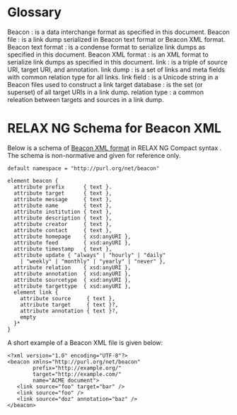 # Glossary

Beacon
  : is a data interchange format as specified in this document.
Beacon file
  : is a link dump serialized in Beacon text format or Beacon XML format.
Beacon text format
  : is a condense format to serialize link dumps as specified in this document. 
Beacon XML format
  : is an XML format to serialize link dumps as specified in this document. 
link
  : is a triple of source URI, target URI, and annotation.
link dump
  : is a set of links and meta fields with common relation type for all links.
link field
  : is a Unicode string in a Beacon files used to construct a link
target database
  : is the set (or superset) of all target URIs in a link dump.
relation type
  : a common releation between targets and sources in a link dump.

# RELAX NG Schema for Beacon XML

Below is a schema of [Beacon XML format](#beacon-xml-format) in RELAX NG Compact
syntax [](#RELAX-NGC). The schema is non-normative and given for reference
only.

    default namespace = "http://purl.org/net/beacon"

	element beacon {
	  attribute prefix      { text }.
	  attribute target      { text },
	  attribute message     { text },
      attribute name        { text },
	  attribute institution { text },
	  attribute description { text },
	  attribute creator     { text },
	  attribute contact     { text },
	  attribute homepage    { xsd:anyURI },
	  attribute feed        { xsd:anyURI },
	  attribute timestamp   { text },
	  attribute update { "always" | "hourly" | "daily" 
	    | "weekly" | "monthly" | "yearly" | "never" },
	  attribute relation    { xsd:anyURI },
	  attribute annotation  { xsd:anyURI },
	  attribute sourcetype  { xsd:anyURI },
	  attribute targettype  { xsd:anyURI },
	  element link {
	    attribute source     { text },
		attribute target     { text }?,
		attribute annotation { text }?,
	    empty
	  }*
	}

A short example of a Beacon XML file is given below:

    <?xml version="1.0" encoding="UTF-8"?>
    <beacon xmlns="http://purl.org/net/beacon" 
            prefix="http://example.org/"
            target="http://example.com/"
			name="ACME document">
       <link source="foo" target="bar" />
       <link source="foo" />
       <link source="doz" annotation="baz" />
    </beacon>

